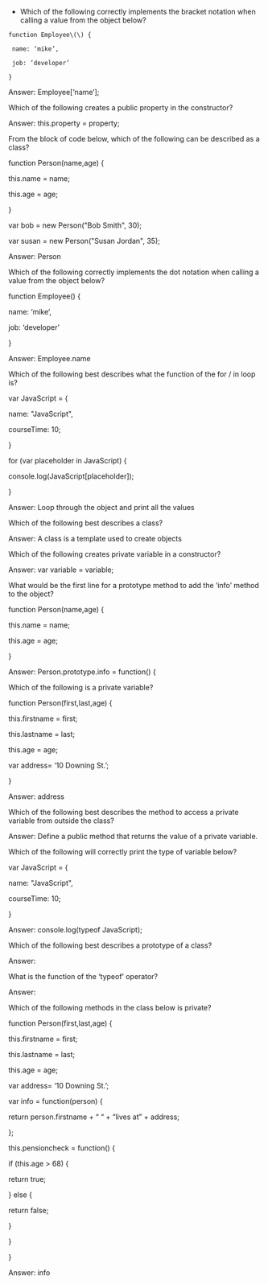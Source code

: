 - Which of the following correctly implements the bracket notation when calling a value from the object below?

```
function Employee\(\) {

 name: ‘mike’,

 job: ‘developer’

}
```
Answer: Employee\[‘name’\];

Which of the following creates a public property in the constructor?

Answer: this.property = property;

From the block of code below, which of the following can be described as a class?

function Person\(name,age\) {

 this.name = name;

 this.age = age;

}

var bob = new Person\("Bob Smith", 30\);

var susan = new Person\("Susan Jordan", 35\);

Answer: Person

Which of the following correctly implements the dot notation when calling a value from the object below?

function Employee\(\) {

 name: ‘mike’,

 job: ‘developer’

}

Answer: Employee.name

Which of the following best describes what the function of the for \/ in loop is?

var JavaScript = {

 name: "JavaScript",

 courseTime: 10;

}

for \(var placeholder in JavaScript\) {

 console.log\(JavaScript\[placeholder\]\);

}

Answer: Loop through the object and print all the values

Which of the following best describes a class?

Answer: A class is a template used to create objects

Which of the following creates private variable in a constructor?

Answer: var variable = variable;

What would be the first line for a prototype method to add the ‘info’ method to the object?

function Person\(name,age\) {

 this.name = name;

 this.age = age;

}

Answer: Person.prototype.info = function\(\) {

Which of the following is a private variable?

function Person\(first,last,age\) {

 this.firstname = first;

 this.lastname = last;

 this.age = age;

 var address= ‘10 Downing St.’;

}

Answer: address

Which of the following best describes the method to access a private variable from outside the class?

Answer: Define a public method that returns the value of a private variable.

Which of the following will correctly print the type of variable below?

var JavaScript = {

 name: "JavaScript",

 courseTime: 10;

}

Answer: console.log\(typeof JavaScript\);

Which of the following best describes a prototype of a class?

Answer:

What is the function of the ‘typeof’ operator?

Answer:

Which of the following methods in the class below is private?

function Person\(first,last,age\) {

 this.firstname = first;

 this.lastname = last;

 this.age = age;

 var address= ‘10 Downing St.’;

 var info = function\(person\) {

 return person.firstname + “ “ + “lives at” + address;

 };

 this.pensioncheck = function\(\) {

 if \(this.age &gt; 68\) {

 return true;

 } else {

 return false;

 }

 }

}

Answer: info



